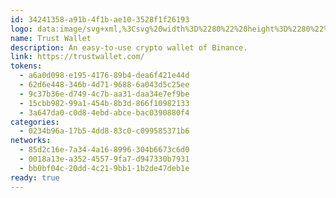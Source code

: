 ```yaml
---
id: 34241358-a91b-4f1b-ae10-3528f1f26193
logo: data:image/svg+xml,%3Csvg%20width%3D%2280%22%20height%3D%2280%22%20viewBox%3D%220%200%2080%2080%22%20fill%3D%22none%22%20xmlns%3D%22http%3A%2F%2Fwww.w3.org%2F2000%2Fsvg%22%3E%0A%3Cg%20opacity%3D%220.5%22%20filter%3D%22url(%23filter0_f_211_5653)%22%3E%0A%3Cpath%20fill-rule%3D%22evenodd%22%20clip-rule%3D%22evenodd%22%20d%3D%22M42.9654%2018.5435C43.845%2017.8188%2045.1353%2017.8188%2046.0149%2018.5435C50.7718%2022.4624%2056.192%2022.4339%2058.3482%2022.4225C58.4545%2022.4221%2058.5529%2022.4216%2058.6429%2022.4216C59.2741%2022.4216%2059.8789%2022.6675%2060.3219%2023.1042C60.765%2023.5408%2061.009%2024.1319%2060.9998%2024.745C60.8969%2031.4632%2060.624%2036.2816%2060.0836%2039.8266C59.5439%2043.3677%2058.708%2045.861%2057.3184%2047.7661C55.9144%2049.6909%2054.111%2050.7749%2052.2777%2051.7743C51.9572%2051.9491%2051.632%2052.1231%2051.3005%2052.3004C49.7029%2053.1554%2047.958%2054.0893%2045.8781%2055.561C45.051%2056.1463%2043.9295%2056.1463%2043.1022%2055.561C41.0244%2054.0907%2039.2818%2053.1573%2037.6867%2052.303C37.3535%2052.1245%2037.0268%2051.9496%2036.7049%2051.7738C34.8729%2050.7741%2033.0716%2049.6897%2031.6704%2047.764C30.2839%2045.8589%2029.4508%2043.3657%2028.9132%2039.8255C28.3747%2036.2808%2028.103%2031.4629%2028.0003%2024.745C27.9908%2024.1319%2028.235%2023.5408%2028.6781%2023.1042C29.121%2022.6675%2029.7259%2022.4216%2030.3571%2022.4216C30.4461%2022.4216%2030.5434%2022.4221%2030.6489%2022.4225C32.7873%2022.4339%2038.2082%2022.4628%2042.9654%2018.5435ZM32.7575%2026.9669C32.8833%2032.4235%2033.1443%2036.3093%2033.577%2039.1571C34.0683%2042.3927%2034.7518%2044.0655%2035.5199%2045.1209C36.2732%2046.156%2037.2647%2046.8271%2039.0141%2047.7819C39.2965%2047.936%2039.5959%2048.096%2039.9113%2048.2648C41.1894%2048.9483%2042.7334%2049.7742%2044.4902%2050.9178C46.2498%2049.7726%2047.7963%2048.9461%2049.0765%2048.262C49.3908%2048.0941%2049.6889%2047.9347%2049.9703%2047.7813C51.7222%2046.8262%2052.7162%2046.1547%2053.4716%2045.119C54.2417%2044.0633%2054.9272%2042.3908%2055.4201%2039.156C55.8541%2036.3087%2056.1162%2032.4235%2056.2424%2026.9675C53.4084%2026.8228%2048.852%2026.1496%2044.4902%2023.1792C40.1345%2026.1456%2035.5853%2026.821%2032.7575%2026.9669Z%22%20fill%3D%22%232C63BF%22%2F%3E%0A%3C%2Fg%3E%0A%3Cpath%20fill-rule%3D%22evenodd%22%20clip-rule%3D%22evenodd%22%20d%3D%22M37.5934%2017.6579C38.6862%2016.7807%2040.2893%2016.7807%2041.3822%2017.6579C47.2922%2022.4019%2054.0264%2022.3674%2056.7053%2022.3536C56.8374%2022.353%2056.9597%2022.3524%2057.0715%2022.3524C57.8557%2022.3524%2058.6071%2022.6501%2059.1576%2023.1787C59.7081%2023.7073%2060.0112%2024.4228%2059.9997%2025.165C59.8719%2033.2976%2059.5329%2039.1304%2058.8615%2043.4216C58.1909%2047.7083%2057.1523%2050.7265%2055.4259%2053.0326C53.6815%2055.3627%2051.4409%2056.6748%2049.1632%2057.8847C48.765%2058.0963%2048.361%2058.3069%2047.949%2058.5216C45.9642%2059.5566%2043.7963%2060.687%2041.2122%2062.4686C40.1846%2063.1771%2038.7912%2063.1771%2037.7633%2062.4686C35.1818%2060.6887%2033.0168%2059.5589%2031.035%2058.5246C30.621%2058.3086%2030.2151%2058.0968%2029.8151%2057.8841C27.5391%2056.6739%2025.3011%2055.3612%2023.5601%2053.0301C21.8376%2050.724%2020.8025%2047.7058%2020.1345%2043.4203C19.4656%2039.1294%2019.1279%2033.2972%2019.0003%2025.165C18.9886%2024.4228%2019.292%2023.7073%2019.8425%2023.1787C20.3928%2022.6501%2021.1443%2022.3524%2021.9286%2022.3524C22.0391%2022.3524%2022.16%2022.353%2022.2911%2022.3536C24.9479%2022.3674%2031.6829%2022.4023%2037.5934%2017.6579ZM24.9108%2027.8546C25.0672%2034.4601%2025.3914%2039.1639%2025.929%2042.6113C26.5394%2046.528%2027.3886%2048.553%2028.3429%2049.8306C29.2788%2051.0835%2030.5106%2051.896%2032.6842%2053.0518C33.035%2053.2383%2033.407%2053.432%2033.7989%2053.6363C35.3868%2054.4638%2037.3052%2055.4635%2039.4879%2056.8479C41.674%2055.4616%2043.5954%2054.4611%2045.1859%2053.6329C45.5764%2053.4297%2045.9468%2053.2367%2046.2964%2053.051C48.473%2051.8949%2049.708%2051.082%2050.6466%2049.8283C51.6033%2048.5503%2052.455%2046.5257%2053.0674%2042.6099C53.6066%2039.1632%2053.9322%2034.4601%2054.089%2027.8554C50.568%2027.6802%2044.907%2026.8652%2039.4879%2023.2696C34.0762%2026.8605%2028.4242%2027.6781%2024.9108%2027.8546Z%22%20fill%3D%22%232C63BF%22%2F%3E%0A%3Cdefs%3E%0A%3Cfilter%20id%3D%22filter0_f_211_5653%22%20x%3D%2215%22%20y%3D%225%22%20width%3D%2259%22%20height%3D%2264%22%20filterUnits%3D%22userSpaceOnUse%22%20color-interpolation-filters%3D%22sRGB%22%3E%0A%3CfeFlood%20flood-opacity%3D%220%22%20result%3D%22BackgroundImageFix%22%2F%3E%0A%3CfeBlend%20mode%3D%22normal%22%20in%3D%22SourceGraphic%22%20in2%3D%22BackgroundImageFix%22%20result%3D%22shape%22%2F%3E%0A%3CfeGaussianBlur%20stdDeviation%3D%226.5%22%20result%3D%22effect1_foregroundBlur_211_5653%22%2F%3E%0A%3C%2Ffilter%3E%0A%3C%2Fdefs%3E%0A%3C%2Fsvg%3E%0A
name: Trust Wallet
description: An easy-to-use crypto wallet of Binance.
link: https://trustwallet.com/
tokens:
  - a6a0d098-e195-4176-89b4-dea6f421e44d
  - 62d6e448-346b-4d71-9688-6a043d5c25ee
  - 9c37b36e-d749-4c7b-aa31-daa34e7ef9be
  - 15cbb982-99a1-454b-8b3d-866f10982133
  - 3a647da0-c0d8-4ebd-abce-bac0390880f4
categories:
  - 0234b96a-17b5-4dd8-83c0-c099585371b6
networks:
  - 85d2c16e-7a34-4a16-8996-304b6673c6d0
  - 0018a13e-a352-4557-9fa7-d947330b7931
  - bb0bf04c-20dd-4c21-9bb1-1b2de47deb1e
ready: true
---
```

